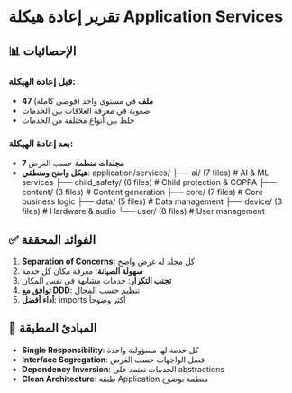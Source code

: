 # تقرير إعادة هيكلة Application Services

## 📊 الإحصائيات

### قبل إعادة الهيكلة:
- **47 ملف** في مستوى واحد (فوضى كاملة)
- صعوبة في معرفة العلاقات بين الخدمات
- خلط بين أنواع مختلفة من الخدمات

### بعد إعادة الهيكلة:
- **7 مجلدات منظمة** حسب الغرض
- **هيكل واضح ومنطقي**:
application/services/
├── ai/              (7 files)  # AI & ML services
├── child_safety/    (6 files)  # Child protection & COPPA
├── content/         (3 files)  # Content generation
├── core/            (7 files)  # Core business logic
├── data/            (5 files)  # Data management
├── device/          (3 files)  # Hardware & audio
└── user/            (8 files)  # User management

## ✅ الفوائد المحققة

1. **Separation of Concerns**: كل مجلد له غرض واضح
2. **سهولة الصيانة**: معرفة مكان كل خدمة
3. **تجنب التكرار**: خدمات مشابهة في نفس المكان
4. **توافق مع DDD**: تنظيم حسب المجال
5. **أداء أفضل**: imports أكثر وضوحاً

## 🎯 المبادئ المطبقة

- **Single Responsibility**: كل خدمة لها مسؤولية واحدة
- **Interface Segregation**: فصل الواجهات حسب الغرض
- **Dependency Inversion**: الخدمات تعتمد على abstractions
- **Clean Architecture**: طبقة Application منظمة بوضوح
